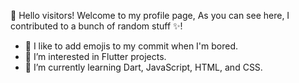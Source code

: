 👋 Hello visitors! Welcome to my profile page, As you can see here, I contributed to a bunch of random stuff ✨!

- 🎨 I like to add emojis to my commit when I'm bored.
- 👀 I’m interested in Flutter projects.
- 🌱 I’m currently learning Dart, JavaScript, HTML, and CSS.
<!---
Lorem ipsum dolor sit amet, consectetur adipiscing elit, sed do eiusmod tempor incididunt ut labore et dolore magna aliqua. Quis risus sed vulputate odio ut enim. Leo urna molestie at elementum eu. Mattis enim ut tellus elementum sagittis vitae et leo duis. Ultrices in iaculis nunc sed augue lacus viverra vitae congue. Amet risus nullam eget felis eget nunc. Mattis aliquam faucibus purus in massa tempor. Augue mauris augue neque gravida in fermentum et. Nisi est sit amet facilisis magna etiam tempor orci. In ante metus dictum at tempor commodo. Platea dictumst quisque sagittis purus sit amet.
--->
